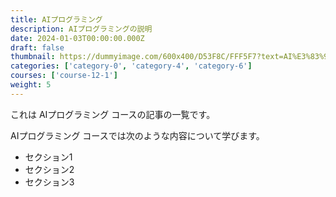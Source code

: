 ```yaml
---
title: AIプログラミング
description: AIプログラミングの説明
date: 2024-01-03T00:00:00.000Z
draft: false
thumbnail: https://dummyimage.com/600x400/D53F8C/FFF5F7?text=AI%E3%83%97%E3%83%AD%E3%82%B0%E3%83%A9%E3%83%9F%E3%83%B3%E3%82%B0
categories: ['category-0', 'category-4', 'category-6']
courses: ['course-12-1']
weight: 5
---
```


これは AIプログラミング コースの記事の一覧です。

  AIプログラミング コースでは次のような内容について学びます。

  - セクション1
  - セクション2
  - セクション3